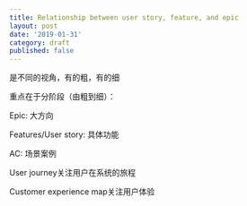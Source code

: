 ```yaml
---
title: Relationship between user story, feature, and epic
layout: post
date: '2019-01-31'
category: draft
published: false
---
```


是不同的视角，有的粗，有的细  

重点在于分阶段（由粗到细）：

Epic: 大方向

Features/User story: 具体功能

AC: 场景案例

User journey关注用户在系统的旅程

Customer experience map关注用户体验